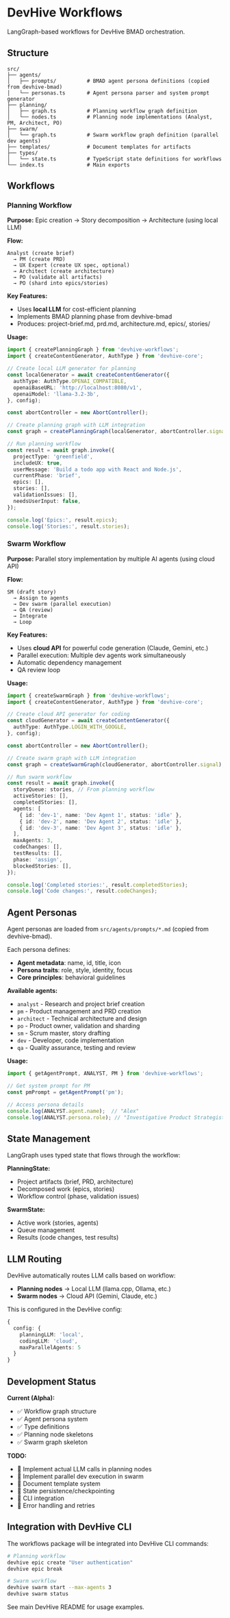 # DevHive Workflows

LangGraph-based workflows for DevHive BMAD orchestration.

## Structure

```
src/
├── agents/
│   ├── prompts/          # BMAD agent persona definitions (copied from devhive-bmad)
│   └── personas.ts       # Agent persona parser and system prompt generator
├── planning/
│   ├── graph.ts          # Planning workflow graph definition
│   └── nodes.ts          # Planning node implementations (Analyst, PM, Architect, PO)
├── swarm/
│   └── graph.ts          # Swarm workflow graph definition (parallel dev agents)
├── templates/            # Document templates for artifacts
├── types/
│   └── state.ts          # TypeScript state definitions for workflows
└── index.ts              # Main exports
```

## Workflows

### Planning Workflow

**Purpose:** Epic creation → Story decomposition → Architecture (using local LLM)

**Flow:**
```
Analyst (create brief)
  → PM (create PRD)
  → UX Expert (create UX spec, optional)
  → Architect (create architecture)
  → PO (validate all artifacts)
  → PO (shard into epics/stories)
```

**Key Features:**
- Uses **local LLM** for cost-efficient planning
- Implements BMAD planning phase from devhive-bmad
- Produces: project-brief.md, prd.md, architecture.md, epics/, stories/

**Usage:**
```typescript
import { createPlanningGraph } from 'devhive-workflows';
import { createContentGenerator, AuthType } from 'devhive-core';

// Create local LLM generator for planning
const localGenerator = await createContentGenerator({
  authType: AuthType.OPENAI_COMPATIBLE,
  openaiBaseURL: 'http://localhost:8080/v1',
  openaiModel: 'llama-3.2-3b',
}, config);

const abortController = new AbortController();

// Create planning graph with LLM integration
const graph = createPlanningGraph(localGenerator, abortController.signal);

// Run planning workflow
const result = await graph.invoke({
  projectType: 'greenfield',
  includeUX: true,
  userMessage: 'Build a todo app with React and Node.js',
  currentPhase: 'brief',
  epics: [],
  stories: [],
  validationIssues: [],
  needsUserInput: false,
});

console.log('Epics:', result.epics);
console.log('Stories:', result.stories);
```

### Swarm Workflow

**Purpose:** Parallel story implementation by multiple AI agents (using cloud API)

**Flow:**
```
SM (draft story)
  → Assign to agents
  → Dev swarm (parallel execution)
  → QA (review)
  → Integrate
  → Loop
```

**Key Features:**
- Uses **cloud API** for powerful code generation (Claude, Gemini, etc.)
- Parallel execution: Multiple dev agents work simultaneously
- Automatic dependency management
- QA review loop

**Usage:**
```typescript
import { createSwarmGraph } from 'devhive-workflows';
import { createContentGenerator, AuthType } from 'devhive-core';

// Create cloud API generator for coding
const cloudGenerator = await createContentGenerator({
  authType: AuthType.LOGIN_WITH_GOOGLE,
}, config);

const abortController = new AbortController();

// Create swarm graph with LLM integration
const graph = createSwarmGraph(cloudGenerator, abortController.signal);

// Run swarm workflow
const result = await graph.invoke({
  storyQueue: stories, // From planning workflow
  activeStories: [],
  completedStories: [],
  agents: [
    { id: 'dev-1', name: 'Dev Agent 1', status: 'idle' },
    { id: 'dev-2', name: 'Dev Agent 2', status: 'idle' },
    { id: 'dev-3', name: 'Dev Agent 3', status: 'idle' },
  ],
  maxAgents: 3,
  codeChanges: [],
  testResults: [],
  phase: 'assign',
  blockedStories: [],
});

console.log('Completed stories:', result.completedStories);
console.log('Code changes:', result.codeChanges);
```

## Agent Personas

Agent personas are loaded from `src/agents/prompts/*.md` (copied from devhive-bmad).

Each persona defines:
- **Agent metadata**: name, id, title, icon
- **Persona traits**: role, style, identity, focus
- **Core principles**: behavioral guidelines

**Available agents:**
- `analyst` - Research and project brief creation
- `pm` - Product management and PRD creation
- `architect` - Technical architecture and design
- `po` - Product owner, validation and sharding
- `sm` - Scrum master, story drafting
- `dev` - Developer, code implementation
- `qa` - Quality assurance, testing and review

**Usage:**
```typescript
import { getAgentPrompt, ANALYST, PM } from 'devhive-workflows';

// Get system prompt for PM
const pmPrompt = getAgentPrompt('pm');

// Access persona details
console.log(ANALYST.agent.name);  // "Alex"
console.log(ANALYST.persona.role); // "Investigative Product Strategist"
```

## State Management

LangGraph uses typed state that flows through the workflow:

**PlanningState:**
- Project artifacts (brief, PRD, architecture)
- Decomposed work (epics, stories)
- Workflow control (phase, validation issues)

**SwarmState:**
- Active work (stories, agents)
- Queue management
- Results (code changes, test results)

## LLM Routing

DevHive automatically routes LLM calls based on workflow:

- **Planning nodes** → Local LLM (llama.cpp, Ollama, etc.)
- **Swarm nodes** → Cloud API (Gemini, Claude, etc.)

This is configured in the DevHive config:
```typescript
{
  config: {
    planningLLM: 'local',
    codingLLM: 'cloud',
    maxParallelAgents: 5
  }
}
```

## Development Status

**Current (Alpha):**
- ✅ Workflow graph structure
- ✅ Agent persona system
- ✅ Type definitions
- ✅ Planning node skeletons
- ✅ Swarm graph skeleton

**TODO:**
- 🚧 Implement actual LLM calls in planning nodes
- 🚧 Implement parallel dev execution in swarm
- 🚧 Document template system
- 🚧 State persistence/checkpointing
- 🚧 CLI integration
- 🚧 Error handling and retries

## Integration with DevHive CLI

The workflows package will be integrated into DevHive CLI commands:

```bash
# Planning workflow
devhive epic create "User authentication"
devhive epic break

# Swarm workflow
devhive swarm start --max-agents 3
devhive swarm status
```

See main DevHive README for usage examples.
